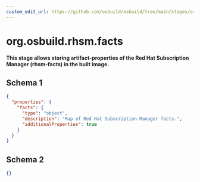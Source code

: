 ```yaml
---
custom_edit_url: https://github.com/osbuild/osbuild/tree/main/stages/org.osbuild.rhsm.facts.meta.json
---
```

# org.osbuild.rhsm.facts
<!--
[//]: # ( DO NOT MODIFY THIS FILE! )
[//]: # ( This content is generated by `scripts/pull_osbuild_modules.py` )
[//]: # ( Rather change the source of this: https://github.com/osbuild/osbuild/tree/main/stages/org.osbuild.rhsm.facts.meta.json )
-->

**This stage allows storing artifact-properties of the Red Hat Subscription
Manager (rhsm-facts) in the built image.**



## Schema 1

```json
{
  "properties": {
    "facts": {
      "type": "object",
      "description": "Map of Red Hat Subscription Manager facts.",
      "additionalProperties": true
    }
  }
}
```

## Schema 2

```json
{}
```
